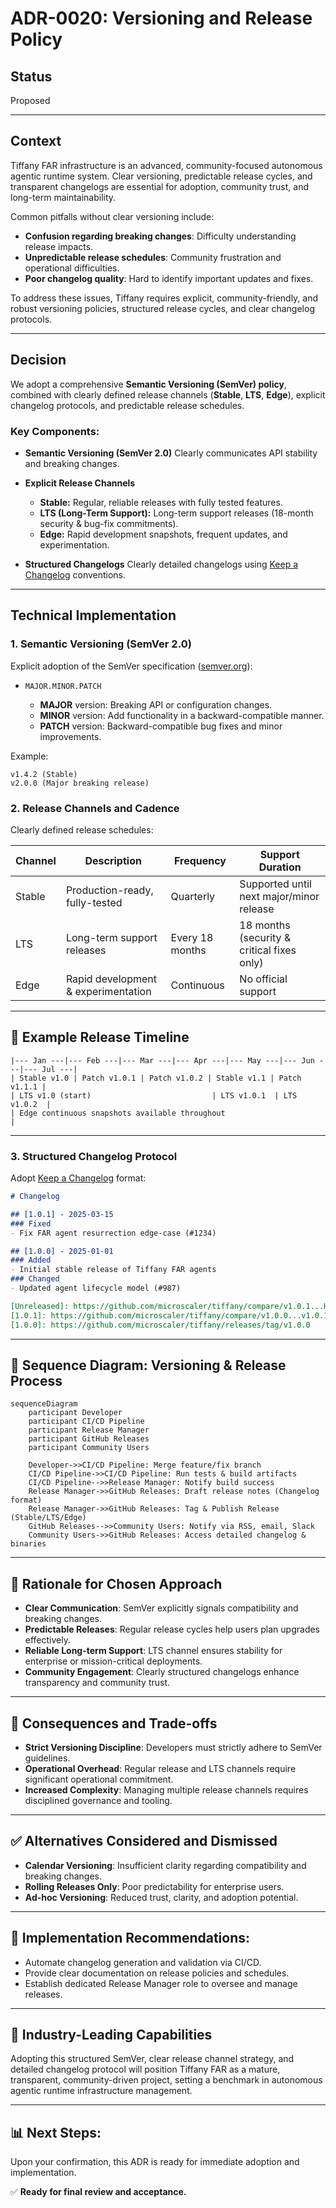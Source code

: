 # ADR-0020: Versioning and Release Policy

## Status

Proposed

---

## Context

Tiffany FAR infrastructure is an advanced, community-focused autonomous agentic runtime system. Clear versioning, predictable release cycles, and transparent changelogs are essential for adoption, community trust, and long-term maintainability.

Common pitfalls without clear versioning include:

* **Confusion regarding breaking changes**: Difficulty understanding release impacts.
* **Unpredictable release schedules**: Community frustration and operational difficulties.
* **Poor changelog quality**: Hard to identify important updates and fixes.

To address these issues, Tiffany requires explicit, community-friendly, and robust versioning policies, structured release cycles, and clear changelog protocols.

---

## Decision

We adopt a comprehensive **Semantic Versioning (SemVer) policy**, combined with clearly defined release channels (**Stable**, **LTS**, **Edge**), explicit changelog protocols, and predictable release schedules.

### Key Components:

* **Semantic Versioning (SemVer 2.0)**
  Clearly communicates API stability and breaking changes.

* **Explicit Release Channels**

    * **Stable:** Regular, reliable releases with fully tested features.
    * **LTS (Long-Term Support):** Long-term support releases (18-month security & bug-fix commitments).
    * **Edge:** Rapid development snapshots, frequent updates, and experimentation.

* **Structured Changelogs**
  Clearly detailed changelogs using [Keep a Changelog](https://keepachangelog.com/) conventions.

---

## Technical Implementation

### 1. Semantic Versioning (SemVer 2.0)

Explicit adoption of the SemVer specification ([semver.org](https://semver.org/)):

* `MAJOR.MINOR.PATCH`

    * **MAJOR** version: Breaking API or configuration changes.
    * **MINOR** version: Add functionality in a backward-compatible manner.
    * **PATCH** version: Backward-compatible bug fixes and minor improvements.

Example:

```plaintext
v1.4.2 (Stable)
v2.0.0 (Major breaking release)
```

### 2. Release Channels and Cadence

Clearly defined release schedules:

| Channel | Description                         | Frequency       | Support Duration                           |
| ------- | ----------------------------------- | --------------- | ------------------------------------------ |
| Stable  | Production-ready, fully-tested      | Quarterly       | Supported until next major/minor release   |
| LTS     | Long-term support releases          | Every 18 months | 18 months (security & critical fixes only) |
| Edge    | Rapid development & experimentation | Continuous      | No official support                        |

---

## 📅 Example Release Timeline

```plaintext
|--- Jan ---|--- Feb ---|--- Mar ---|--- Apr ---|--- May ---|--- Jun ---|--- Jul ---|
| Stable v1.0 | Patch v1.0.1 | Patch v1.0.2 | Stable v1.1 | Patch v1.1.1 |
| LTS v1.0 (start)                           | LTS v1.0.1  | LTS v1.0.2  |
| Edge continuous snapshots available throughout                                    |
```

---

### 3. Structured Changelog Protocol

Adopt [Keep a Changelog](https://keepachangelog.com/) format:

```markdown
# Changelog

## [1.0.1] - 2025-03-15
### Fixed
- Fix FAR agent resurrection edge-case (#1234)

## [1.0.0] - 2025-01-01
### Added
- Initial stable release of Tiffany FAR agents
### Changed
- Updated agent lifecycle model (#987)

[Unreleased]: https://github.com/microscaler/tiffany/compare/v1.0.1...HEAD
[1.0.1]: https://github.com/microscaler/tiffany/compare/v1.0.0...v1.0.1
[1.0.0]: https://github.com/microscaler/tiffany/releases/tag/v1.0.0
```

---

## 🔄 Sequence Diagram: Versioning & Release Process

```mermaid
sequenceDiagram
    participant Developer
    participant CI/CD Pipeline
    participant Release Manager
    participant GitHub Releases
    participant Community Users

    Developer->>CI/CD Pipeline: Merge feature/fix branch
    CI/CD Pipeline->>CI/CD Pipeline: Run tests & build artifacts
    CI/CD Pipeline-->>Release Manager: Notify build success
    Release Manager->>GitHub Releases: Draft release notes (Changelog format)
    Release Manager->>GitHub Releases: Tag & Publish Release (Stable/LTS/Edge)
    GitHub Releases-->>Community Users: Notify via RSS, email, Slack
    Community Users->>GitHub Releases: Access detailed changelog & binaries
```

---

## 🎯 Rationale for Chosen Approach

* **Clear Communication**: SemVer explicitly signals compatibility and breaking changes.
* **Predictable Releases**: Regular release cycles help users plan upgrades effectively.
* **Reliable Long-term Support**: LTS channel ensures stability for enterprise or mission-critical deployments.
* **Community Engagement**: Clearly structured changelogs enhance transparency and community trust.

---

## 🚨 Consequences and Trade-offs

* **Strict Versioning Discipline**: Developers must strictly adhere to SemVer guidelines.
* **Operational Overhead**: Regular release and LTS channels require significant operational commitment.
* **Increased Complexity**: Managing multiple release channels requires disciplined governance and tooling.

---

## ✅ Alternatives Considered and Dismissed

* **Calendar Versioning**: Insufficient clarity regarding compatibility and breaking changes.
* **Rolling Releases Only**: Poor predictability for enterprise users.
* **Ad-hoc Versioning**: Reduced trust, clarity, and adoption potential.

---

## 📌 Implementation Recommendations:

* Automate changelog generation and validation via CI/CD.
* Provide clear documentation on release policies and schedules.
* Establish dedicated Release Manager role to oversee and manage releases.

---

## 🚀 Industry-Leading Capabilities

Adopting this structured SemVer, clear release channel strategy, and detailed changelog protocol will position Tiffany FAR as a mature, transparent, community-driven project, setting a benchmark in autonomous agentic runtime infrastructure management.

---

## 📊 Next Steps:

Upon your confirmation, this ADR is ready for immediate adoption and implementation.

✅ **Ready for final review and acceptance.**
